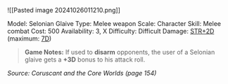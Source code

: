 ![[Pasted image 20241026011210.png]]

Model: Selonian Glaive
Type: Melee weapon
Scale: Character
Skill: Melee combat
Cost: 500
Availability: 3, X
Difficulty: Difficult
Damage: <u>STR+2D</u> (maximum: <u>7D</u>)

> **Game Notes:** 
> If used to **disarm** opponents, the user of a Selonian glaive gets a **+3D** bonus to his attack roll.

*Source: Coruscant and the Core Worlds (page 154)*
